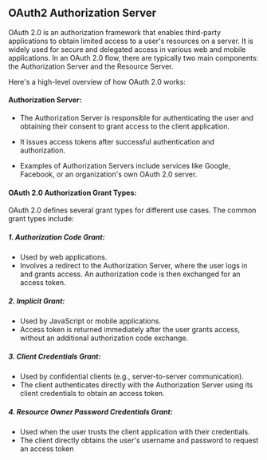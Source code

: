 ## OAuth2 Authorization Server

OAuth 2.0 is an authorization framework that enables third-party applications to obtain limited access to a user's resources on a server. It is widely used for secure and delegated access in various web and mobile applications. In an OAuth 2.0 flow, there are typically two main components: the Authorization Server and the Resource Server.

Here's a high-level overview of how OAuth 2.0 works:

#### Authorization Server:

* The Authorization Server is responsible for authenticating the user and obtaining their consent to grant access to the client application.
* It issues access tokens after successful authentication and authorization.

* Examples of Authorization Servers include services like Google, Facebook, or an organization's own OAuth 2.0 server.

#### OAuth 2.0 Authorization Grant Types:
OAuth 2.0 defines several grant types for different use cases. The common grant types include:

##### 1. Authorization Code Grant:

* Used by web applications.
* Involves a redirect to the Authorization Server, where the user logs in and grants access. An authorization code is then exchanged for an access token.
##### 2. Implicit Grant:

* Used by JavaScript or mobile applications.
* Access token is returned immediately after the user grants access, without an additional authorization code exchange.
##### 3. Client Credentials Grant:

* Used by confidential clients (e.g., server-to-server communication).
* The client authenticates directly with the Authorization Server using its client credentials to obtain an access token.
##### 4. Resource Owner Password Credentials Grant:

* Used when the user trusts the client application with their credentials.
* The client directly obtains the user's username and password to request an access token
